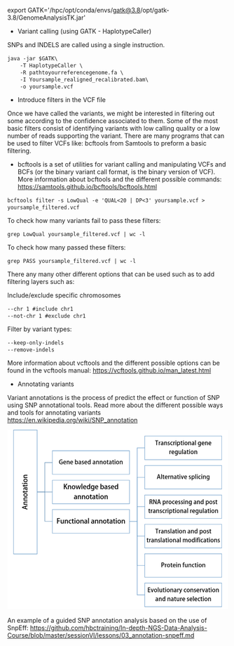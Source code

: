 export GATK='/hpc/opt/conda/envs/gatk@3.8/opt/gatk-3.8/GenomeAnalysisTK.jar'

* Variant calling (using GATK - HaplotypeCaller)

SNPs and INDELS are called using a single instruction.

```
java -jar $GATK\
    -T HaplotypeCaller \
    -R pathtoyourreferencegenome.fa \
    -I Yoursample_realigned_recalibrated.bam\
    -o yoursample.vcf
```

* Introduce filters in the VCF file

Once we have called the variants, we might be interested in filtering out some according to the confidence associated to them. Some of the most basic filters consist of identifying variants with low calling quality or a low number of reads supporting the variant. There are many programs that can be used to filter VCFs like: bcftools from Samtools to preform a basic filtering.

* bcftools is a set of utilities for variant calling and manipulating VCFs and BCFs (or the binary variant call format, is the binary version of VCF).
More information about bcftools and the different possible commands: https://samtools.github.io/bcftools/bcftools.html

```
bcftools filter -s LowQual -e 'QUAL<20 | DP<3' yoursample.vcf > yoursample_filtered.vcf
```

To check how many variants fail to pass these filters:

```
grep LowQual yoursample_filtered.vcf | wc -l
``` 

To check how many  passed these filters:

```
grep PASS yoursample_filtered.vcf | wc -l
```

There any many other different options that can be used such as to add filtering layers such as:

Include/exclude specific chromosomes

```
--chr 1 #include chr1
--not-chr 1 #exclude chr1
```

Filter by variant types:

```
--keep-only-indels 
--remove-indels 
```

More information about vcftools and the different possible options can be found in the vcftools manual: https://vcftools.github.io/man_latest.html

* Annotating variants

Variant annotations is the process of predict the effect or function of SNP using SNP annotational tools. Read more about the different possible ways and tools for annotating variants https://en.wikipedia.org/wiki/SNP_annotation


![Alt text](/Images/SNPannotation1.png "Different types of functional annotation")

An example of a guided SNP annotation analysis based on the use of SnpEff: https://github.com/hbctraining/In-depth-NGS-Data-Analysis-Course/blob/master/sessionVI/lessons/03_annotation-snpeff.md


